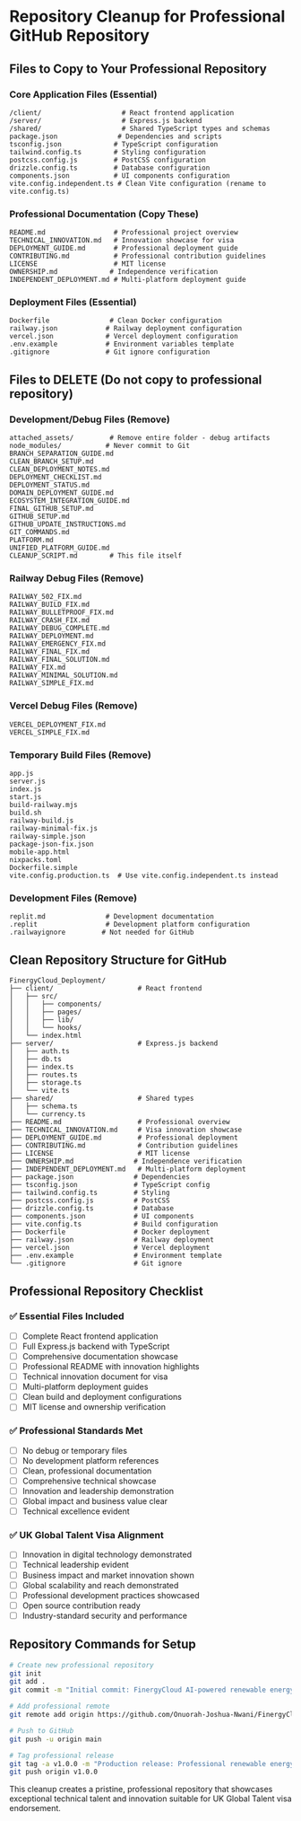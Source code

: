 # Repository Cleanup for Professional GitHub Repository

## Files to Copy to Your Professional Repository

### Core Application Files (Essential)
```
/client/                    # React frontend application
/server/                    # Express.js backend
/shared/                    # Shared TypeScript types and schemas
package.json               # Dependencies and scripts
tsconfig.json             # TypeScript configuration
tailwind.config.ts        # Styling configuration
postcss.config.js         # PostCSS configuration
drizzle.config.ts         # Database configuration
components.json           # UI components configuration
vite.config.independent.ts # Clean Vite configuration (rename to vite.config.ts)
```

### Professional Documentation (Copy These)
```
README.md                 # Professional project overview
TECHNICAL_INNOVATION.md   # Innovation showcase for visa
DEPLOYMENT_GUIDE.md       # Professional deployment guide
CONTRIBUTING.md           # Professional contribution guidelines
LICENSE                   # MIT license
OWNERSHIP.md             # Independence verification
INDEPENDENT_DEPLOYMENT.md # Multi-platform deployment guide
```

### Deployment Files (Essential)
```
Dockerfile               # Clean Docker configuration
railway.json            # Railway deployment configuration
vercel.json             # Vercel deployment configuration
.env.example            # Environment variables template
.gitignore              # Git ignore configuration
```

## Files to DELETE (Do not copy to professional repository)

### Development/Debug Files (Remove)
```
attached_assets/         # Remove entire folder - debug artifacts
node_modules/           # Never commit to Git
BRANCH_SEPARATION_GUIDE.md
CLEAN_BRANCH_SETUP.md
CLEAN_DEPLOYMENT_NOTES.md
DEPLOYMENT_CHECKLIST.md
DEPLOYMENT_STATUS.md
DOMAIN_DEPLOYMENT_GUIDE.md
ECOSYSTEM_INTEGRATION_GUIDE.md
FINAL_GITHUB_SETUP.md
GITHUB_SETUP.md
GITHUB_UPDATE_INSTRUCTIONS.md
GIT_COMMANDS.md
PLATFORM.md
UNIFIED_PLATFORM_GUIDE.md
CLEANUP_SCRIPT.md        # This file itself
```

### Railway Debug Files (Remove)
```
RAILWAY_502_FIX.md
RAILWAY_BUILD_FIX.md
RAILWAY_BULLETPROOF_FIX.md
RAILWAY_CRASH_FIX.md
RAILWAY_DEBUG_COMPLETE.md
RAILWAY_DEPLOYMENT.md
RAILWAY_EMERGENCY_FIX.md
RAILWAY_FINAL_FIX.md
RAILWAY_FINAL_SOLUTION.md
RAILWAY_FIX.md
RAILWAY_MINIMAL_SOLUTION.md
RAILWAY_SIMPLE_FIX.md
```

### Vercel Debug Files (Remove)
```
VERCEL_DEPLOYMENT_FIX.md
VERCEL_SIMPLE_FIX.md
```

### Temporary Build Files (Remove)
```
app.js
server.js
index.js
start.js
build-railway.mjs
build.sh
railway-build.js
railway-minimal-fix.js
railway-simple.json
package-json-fix.json
mobile-app.html
nixpacks.toml
Dockerfile.simple
vite.config.production.ts  # Use vite.config.independent.ts instead
```

### Development Files (Remove)
```
replit.md               # Development documentation
.replit                 # Development platform configuration
.railwayignore         # Not needed for GitHub
```

## Clean Repository Structure for GitHub

```
FinergyCloud_Deployment/
├── client/                     # React frontend
│   ├── src/
│   │   ├── components/
│   │   ├── pages/
│   │   ├── lib/
│   │   └── hooks/
│   └── index.html
├── server/                     # Express.js backend
│   ├── auth.ts
│   ├── db.ts
│   ├── index.ts
│   ├── routes.ts
│   ├── storage.ts
│   └── vite.ts
├── shared/                     # Shared types
│   ├── schema.ts
│   └── currency.ts
├── README.md                   # Professional overview
├── TECHNICAL_INNOVATION.md     # Visa innovation showcase
├── DEPLOYMENT_GUIDE.md         # Professional deployment
├── CONTRIBUTING.md             # Contribution guidelines
├── LICENSE                     # MIT license
├── OWNERSHIP.md               # Independence verification
├── INDEPENDENT_DEPLOYMENT.md   # Multi-platform deployment
├── package.json               # Dependencies
├── tsconfig.json              # TypeScript config
├── tailwind.config.ts         # Styling
├── postcss.config.js          # PostCSS
├── drizzle.config.ts          # Database
├── components.json            # UI components
├── vite.config.ts             # Build configuration
├── Dockerfile                 # Docker deployment
├── railway.json               # Railway deployment
├── vercel.json                # Vercel deployment
├── .env.example               # Environment template
└── .gitignore                 # Git ignore
```

## Professional Repository Checklist

### ✅ Essential Files Included
- [ ] Complete React frontend application
- [ ] Full Express.js backend with TypeScript
- [ ] Comprehensive documentation showcase
- [ ] Professional README with innovation highlights
- [ ] Technical innovation document for visa
- [ ] Multi-platform deployment guides
- [ ] Clean build and deployment configurations
- [ ] MIT license and ownership verification

### ✅ Professional Standards Met
- [ ] No debug or temporary files
- [ ] No development platform references
- [ ] Clean, professional documentation
- [ ] Comprehensive technical showcase
- [ ] Innovation and leadership demonstration
- [ ] Global impact and business value clear
- [ ] Technical excellence evident

### ✅ UK Global Talent Visa Alignment
- [ ] Innovation in digital technology demonstrated
- [ ] Technical leadership evident
- [ ] Business impact and market innovation shown
- [ ] Global scalability and reach demonstrated
- [ ] Professional development practices showcased
- [ ] Open source contribution ready
- [ ] Industry-standard security and performance

## Repository Commands for Setup

```bash
# Create new professional repository
git init
git add .
git commit -m "Initial commit: FinergyCloud AI-powered renewable energy platform"

# Add professional remote
git remote add origin https://github.com/Onuorah-Joshua-Nwani/FinergyCloud_Deployment.git

# Push to GitHub
git push -u origin main

# Tag professional release
git tag -a v1.0.0 -m "Production release: Professional renewable energy investment platform"
git push origin v1.0.0
```

This cleanup creates a pristine, professional repository that showcases exceptional technical talent and innovation suitable for UK Global Talent visa endorsement.